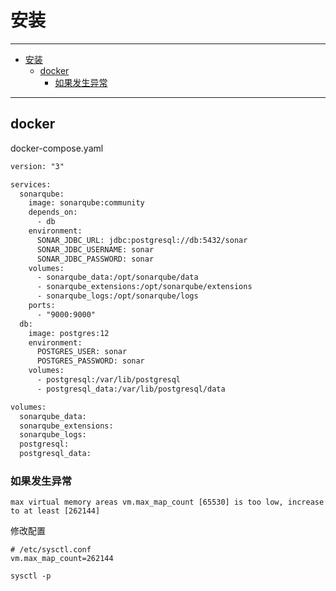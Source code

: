 # 安装

------

- [安装](#安装)
  - [docker](#docker)
    - [如果发生异常](#如果发生异常)

------

## docker

docker-compose.yaml

``` txt
version: "3"

services:
  sonarqube:
    image: sonarqube:community
    depends_on:
      - db
    environment:
      SONAR_JDBC_URL: jdbc:postgresql://db:5432/sonar
      SONAR_JDBC_USERNAME: sonar
      SONAR_JDBC_PASSWORD: sonar
    volumes:
      - sonarqube_data:/opt/sonarqube/data
      - sonarqube_extensions:/opt/sonarqube/extensions
      - sonarqube_logs:/opt/sonarqube/logs
    ports:
      - "9000:9000"
  db:
    image: postgres:12
    environment:
      POSTGRES_USER: sonar
      POSTGRES_PASSWORD: sonar
    volumes:
      - postgresql:/var/lib/postgresql
      - postgresql_data:/var/lib/postgresql/data

volumes:
  sonarqube_data:
  sonarqube_extensions:
  sonarqube_logs:
  postgresql:
  postgresql_data:
```

### 如果发生异常
`max virtual memory areas vm.max_map_count [65530] is too low, increase to at least [262144]`

修改配置
```
# /etc/sysctl.conf
vm.max_map_count=262144
```

`sysctl -p`
